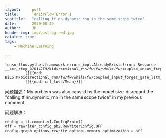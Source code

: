 ```yaml
---
layout:     post
title:      TensorFlow Error 1
subtitle:   "calling tf.nn.dynamic_rnn in the same scope twice"
date:       2020-08-20
author:     JH
header-img: img/post-bg-rwd.jpg
catalog: true
tags:
    - Machine Learning
    
---
```

```shell
tensorflow.python.framework.errors_impl.AlreadyExistsError: Resource __per_step_8/BiLSTM/bidirectional_rnn/fw/fw/while/fw/coupled_input_forget_gate_lstm_cell/ArithmeticOptimizer/AddOpsRewrite_Leaf_1_add_2/tmp_var/N10tensorflow19TemporaryVariableOp6TmpVarE
         [[{{node BiLSTM/bidirectional_rnn/fw/fw/while/fw/coupled_input_forget_gate_lstm_cell/ArithmeticOptimizer/AddOpsRewrite_Leaf_1_add_2/tmp_var}}]]
         [[{{node crf_loss/Mean}}]]
```
问题描述：My problem was also caused by the model size, disregard the "calling tf.nn.dynamic_rnn in the same scope twice" in my previous comment.

问题解决：
```python
config = tf.compat.v1.ConfigProto()
off = rewriter_config_pb2.RewriterConfig.OFF
config.graph_options.rewrite_options.memory_optimization = off
```